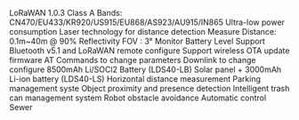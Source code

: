 LoRaWAN 1.0.3 Class A
Bands: CN470/EU433/KR920/US915/EU868/AS923/AU915/IN865
Ultra-low power consumption
Laser technology for distance detection
Measure Distance: 0.1m~40m @ 90% Reflectivity
FOV : 3°
Monitor Battery Level
Support Bluetooth v5.1 and LoRaWAN remote configure
Support wireless OTA update firmware
AT Commands to change parameters
Downlink to change configure
8500mAh Li/SOCl2 Battery (LDS40-LB)
Solar panel + 3000mAh Li-ion battery (LDS40-LS)
Horizontal distance measurement
Parking management syste
Object proximity and presence detection
Intelligent trash can management system
Robot obstacle avoidance
Automatic control
Sewer
